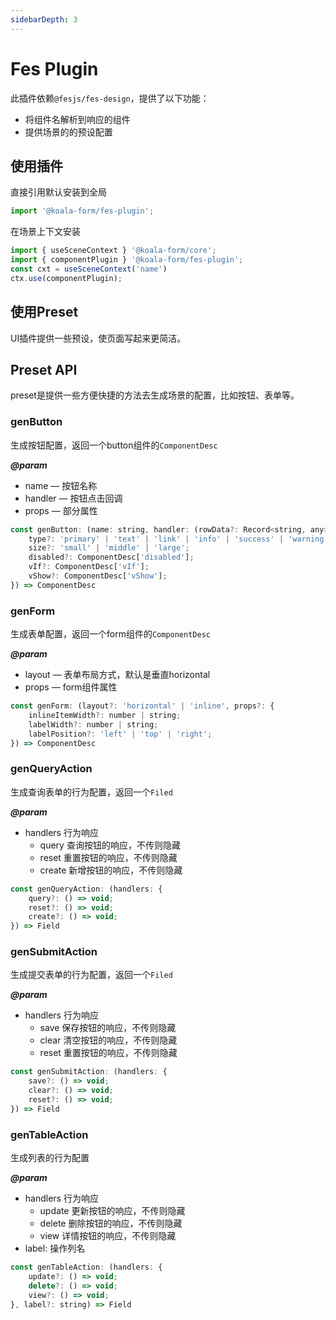 ```yaml
---
sidebarDepth: 3
---
```


# Fes Plugin
此插件依赖`@fesjs/fes-design`，提供了以下功能：

- 将组件名解析到响应的组件
- 提供场景的的预设配置

## 使用插件

直接引用默认安装到全局

```js
import '@koala-form/fes-plugin';
```

在场景上下文安装
```js
import { useSceneContext } '@koala-form/core';
import { componentPlugin } '@koala-form/fes-plugin';
const cxt = useSceneContext('name')
ctx.use(componentPlugin);
```

## 使用Preset
UI插件提供一些预设，使页面写起来更简洁。

<ExampleDoc>
<FesdCurd>
</FesdCurd>
<template #code>

<<< @/examples/fesdCurd.js

</template>
</ExampleDoc>

## Preset API
preset是提供一些方便快捷的方法去生成场景的配置，比如按钮、表单等。

### genButton
生成按钮配置，返回一个button组件的`ComponentDesc`

***@param*** 
- name — 按钮名称
- handler — 按钮点击回调
- props — 部分属性

```js
const genButton: (name: string, handler: (rowData?: Record<string, any>) => void, props?: {
    type?: 'primary' | 'text' | 'link' | 'info' | 'success' | 'warning' | 'danger' | 'default';
    size?: 'small' | 'middle' | 'large';
    disabled?: ComponentDesc['disabled'];
    vIf?: ComponentDesc['vIf'];
    vShow?: ComponentDesc['vShow'];
}) => ComponentDesc
```

### genForm
生成表单配置，返回一个form组件的`ComponentDesc`

***@param*** 
- layout — 表单布局方式，默认是垂直horizontal
- props — form组件属性

```js
const genForm: (layout?: 'horizontal' | 'inline', props?: {
    inlineItemWidth?: number | string;
    labelWidth?: number | string;
    labelPosition?: 'left' | 'top' | 'right';
}) => ComponentDesc
```

### genQueryAction
生成查询表单的行为配置，返回一个`Filed`

***@param*** 
- handlers 行为响应
    - query 查询按钮的响应，不传则隐藏
    - reset 重置按钮的响应，不传则隐藏
    - create 新增按钮的响应，不传则隐藏

```js
const genQueryAction: (handlers: {
    query?: () => void;
    reset?: () => void;
    create?: () => void;
}) => Field
```

### genSubmitAction
生成提交表单的行为配置，返回一个`Filed`

***@param*** 
- handlers 行为响应
    - save 保存按钮的响应，不传则隐藏
    - clear 清空按钮的响应，不传则隐藏
    - reset 重置按钮的响应，不传则隐藏
```js
const genSubmitAction: (handlers: {
    save?: () => void;
    clear?: () => void;
    reset?: () => void;
}) => Field
```

### genTableAction
生成列表的行为配置

***@param*** 
- handlers 行为响应
    - update 更新按钮的响应，不传则隐藏
    - delete 删除按钮的响应，不传则隐藏
    - view 详情按钮的响应，不传则隐藏
- label: 操作列名
```js
const genTableAction: (handlers: {
    update?: () => void;
    delete?: () => void;
    view?: () => void;
}, label?: string) => Field
```